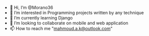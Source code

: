 - 👋 Hi, I’m @Morano36
- 👀 I’m interested in Programming projects written by any technique 
- 🌱 I’m currently learning Django
- 💞️ I’m looking to collaborate on mobile and web application 
- 📫 How to reach me "mahmoud.a.k@outlook.com"

<!---
Morano36/Morano36 is a ✨ special ✨ repository because its `README.md` (this file) appears on your GitHub profile.
You can click the Preview link to take a look at your changes.
--->
